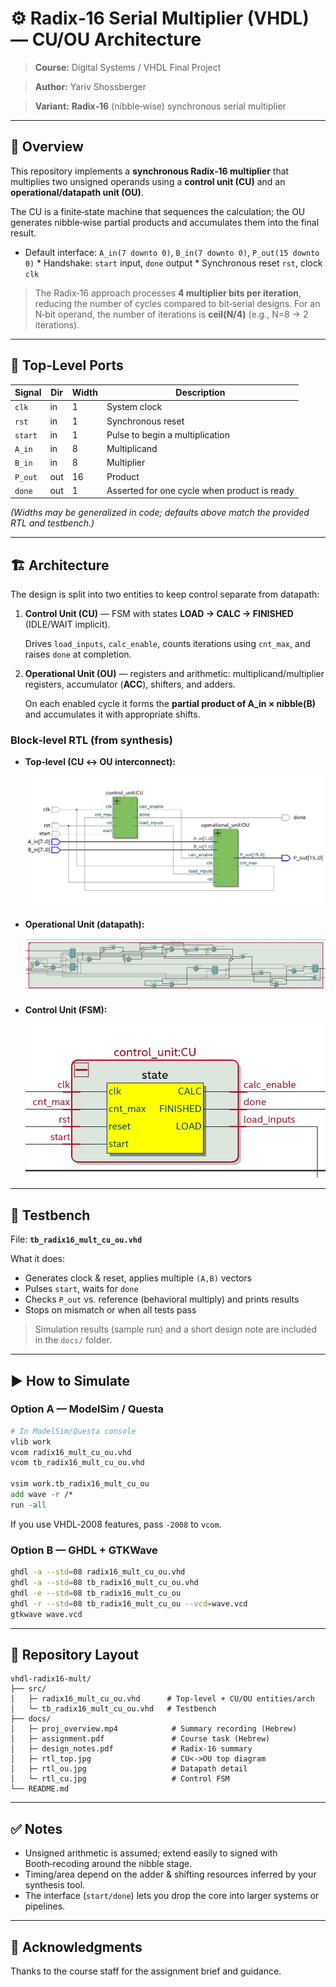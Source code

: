 # ⚙️ Radix‑16 Serial Multiplier (VHDL) — CU/OU Architecture

> **Course:** Digital Systems / VHDL Final Project  

> **Author:** Yariv Shossberger  

> **Variant:** **Radix‑16** (nibble‑wise) synchronous serial multiplier

---

## 📌 Overview
This repository implements a **synchronous Radix‑16 multiplier** that multiplies two unsigned operands using a **control unit (CU)** and an **operational/datapath unit (OU)**.  

The CU is a finite‑state machine that sequences the calculation; the OU generates nibble‑wise partial products and accumulates them into the final result.

* Default interface: `A_in(7 downto 0)`, `B_in(7 downto 0)`, `P_out(15 downto 0)`  * Handshake: `start` input, `done` output  * Synchronous reset `rst`, clock `clk`

> The Radix‑16 approach processes **4 multiplier bits per iteration**, reducing the number of cycles compared to bit‑serial designs. For an N‑bit operand, the number of iterations is **ceil(N/4)** (e.g., N=8 → 2 iterations).

---

## 🧩 Top‑Level Ports
| Signal | Dir | Width | Description |
|-------|-----|-------|-------------|
| `clk`   | in  | 1  | System clock |
| `rst`   | in  | 1  | Synchronous reset |
| `start` | in  | 1  | Pulse to begin a multiplication |
| `A_in`  | in  | 8  | Multiplicand |
| `B_in`  | in  | 8  | Multiplier |
| `P_out` | out | 16 | Product |
| `done`  | out | 1  | Asserted for one cycle when product is ready |

*(Widths may be generalized in code; defaults above match the provided RTL and testbench.)*

---

## 🏗️ Architecture
The design is split into two entities to keep control separate from datapath:

1. **Control Unit (CU)** — FSM with states **LOAD → CALC → FINISHED** (IDLE/WAIT implicit).  

   Drives `load_inputs`, `calc_enable`, counts iterations using `cnt_max`, and raises `done` at completion.

2. **Operational Unit (OU)** — registers and arithmetic: multiplicand/multiplier registers, accumulator (**ACC**), shifters, and adders.  

   On each enabled cycle it forms the **partial product of A_in × nibble(B)** and accumulates it with appropriate shifts.

### Block‑level RTL (from synthesis)
- **Top‑level (CU ↔ OU interconnect):**  

  ![Top‑level](docs/rtl_top.jpg)
- **Operational Unit (datapath):**  

  ![OU datapath](docs/rtl_ou.jpg)
- **Control Unit (FSM):**  

  ![CU FSM](docs/rtl_cu.jpg)

---

## 🧪 Testbench
File: **`tb_radix16_mult_cu_ou.vhd`**

What it does:
- Generates clock & reset, applies multiple `(A,B)` vectors
- Pulses `start`, waits for `done`
- Checks `P_out` vs. reference (behavioral multiply) and prints results
- Stops on mismatch or when all tests pass

> Simulation results (sample run) and a short design note are included in the `docs/` folder.

---

## ▶️ How to Simulate

### Option A — ModelSim / Questa
```tcl
# In ModelSim/Questa console
vlib work
vcom radix16_mult_cu_ou.vhd
vcom tb_radix16_mult_cu_ou.vhd

vsim work.tb_radix16_mult_cu_ou
add wave -r /*
run -all
```
If you use VHDL‑2008 features, pass `-2008` to `vcom`.

### Option B — GHDL + GTKWave
```bash
ghdl -a --std=08 radix16_mult_cu_ou.vhd
ghdl -a --std=08 tb_radix16_mult_cu_ou.vhd
ghdl -e --std=08 tb_radix16_mult_cu_ou
ghdl -r --std=08 tb_radix16_mult_cu_ou --vcd=wave.vcd
gtkwave wave.vcd
```

---

## 📂 Repository Layout
```
vhdl-radix16-mult/
├── src/
│   ├─ radix16_mult_cu_ou.vhd      # Top-level + CU/OU entities/arch
│   └─ tb_radix16_mult_cu_ou.vhd   # Testbench
├── docs/
│   ├─ proj_overview.mp4            # Summary recording (Hebrew)
│   ├─ assignment.pdf               # Course task (Hebrew)
│   ├─ design_notes.pdf             # Radix-16 summary
│   ├─ rtl_top.jpg                  # CU<->OU top diagram
│   ├─ rtl_ou.jpg                   # Datapath detail
│   └─ rtl_cu.jpg                   # Control FSM
└── README.md
```

---

## ✅ Notes
- Unsigned arithmetic is assumed; extend easily to signed with Booth‑recoding around the nibble stage.  
- Timing/area depend on the adder & shifting resources inferred by your synthesis tool.  
- The interface (`start/done`) lets you drop the core into larger systems or pipelines.

---

## 🙌 Acknowledgments
Thanks to the course staff for the assignment brief and guidance.
